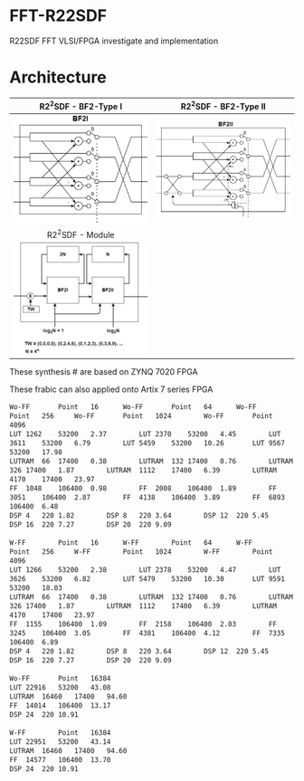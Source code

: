 # FFT-R22SDF
R22SDF FFT VLSI/FPGA investigate and implementation

# Architecture


|R2<sup>2</sup>SDF - BF2-Type I|R2<sup>2</sup>SDF - BF2-Type II|
|:---:|:---:|
|<img src="img/fft_r22sdf_bf2i.png" width="350">|<img src="img/fft_r22sdf_bf2ii.png" width="400">|
|R2<sup>2</sup>SDF - Module | |
|<img src="img/fft_r22sdf_mod.png" width="400">| |
	

These synthesis # are based on ZYNQ 7020 FPGA

These frabic can also applied onto Artix 7 series FPGA

																									
	Wo-FF		Point	16		Wo-FF		Point	64		Wo-FF		Point	256		Wo-FF		Point	1024		Wo-FF		Point	4096	
	LUT	1262	53200	2.37		LUT	2370	53200	4.45		LUT	3611	53200	6.79		LUT	5459	53200	10.26		LUT	9567	53200	17.98	
	LUTRAM	66	17400	0.38		LUTRAM	132	17400	0.76		LUTRAM	326	17400	1.87		LUTRAM	1112	17400	6.39		LUTRAM	4170	17400	23.97	
	FF	1048	106400	0.98		FF	2008	106400	1.89		FF	3051	106400	2.87		FF	4138	106400	3.89		FF	6893	106400	6.48	
	DSP	4	220	1.82		DSP	8	220	3.64		DSP	12	220	5.45		DSP	16	220	7.27		DSP	20	220	9.09	
																									
	W-FF		Point	16		W-FF		Point	64		W-FF		Point	256		W-FF		Point	1024		W-FF		Point	4096	
	LUT	1266	53200	2.38		LUT	2378	53200	4.47		LUT	3626	53200	6.82		LUT	5479	53200	10.30		LUT	9591	53200	18.03	
	LUTRAM	66	17400	0.38		LUTRAM	132	17400	0.76		LUTRAM	326	17400	1.87		LUTRAM	1112	17400	6.39		LUTRAM	4170	17400	23.97	
	FF	1155	106400	1.09		FF	2158	106400	2.03		FF	3245	106400	3.05		FF	4381	106400	4.12		FF	7335	106400	6.89	
	DSP	4	220	1.82		DSP	8	220	3.64		DSP	12	220	5.45		DSP	16	220	7.27		DSP	20	220	9.09	
																									
	Wo-FF		Point	16384																					
	LUT	22916	53200	43.08																					
	LUTRAM	16460	17400	94.60																					
	FF	14014	106400	13.17																					
	DSP	24	220	10.91																					
																									
	W-FF		Point	16384																					
	LUT	22951	53200	43.14																					
	LUTRAM	16460	17400	94.60																					
	FF	14577	106400	13.70																					
	DSP	24	220	10.91																					



